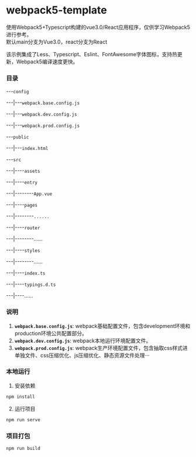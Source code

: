 # webpack5-template
使用Webpack5+Typescript构建的vue3.0/React应用程序，仅供学习Webpack5进行参考。   
默认main分支为Vue3.0，react分支为React

该示例集成了Less、Typescript、Eslint、FontAwesome字体图标，支持热更新，Webpack5编译速度更快。

### 目录


---```config```

---|---```webpack.base.config.js```

---|---```webpack.dev.config.js```

---|---```webpack.prod.config.js```

---```public```

---|---```index.html```

---```src```

---|----```assets```

---|----```entry```

---|--------```App.vue```

---|----```pages```

---|--------```......```

---|----```router```

---|--------......

---|----```styles```

---|--------......

---|----```index.ts```

---|----```typings.d.ts```

---|----......


### 说明
1. **```webpack.base.config.js```**: webpack基础配置文件，包含development环境和production环境公共配置部分。
2. **```webpack.dev.config.js```**: webpack本地运行环境配置文件。
3.  **```webpack.prod.config.js```**: webpack生产环境配置文件，包含抽取css样式进单独文件、css压缩优化、js压缩优化、静态资源文件处理···
### 本地运行
1. 安装依赖
```bash
npm install
```
2. 运行项目
```bash
npm run serve
```
### 项目打包
```bash
npm run build
```



